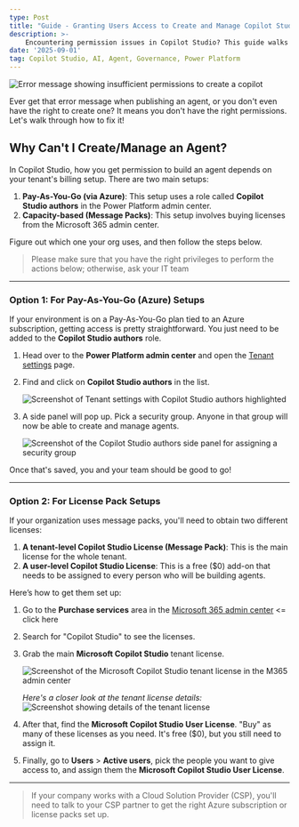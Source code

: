```yaml
---
type: Post
title: "Guide - Granting Users Access to Create and Manage Copilot Studio Agents"
description: >-
    Encountering permission issues in Copilot Studio? This guide walks you through the steps to ensure you and your team have the access needed to create and manage agents
date: '2025-09-01'
tag: Copilot Studio, AI, Agent, Governance, Power Platform
---
```


![Error message showing insufficient permissions to create a copilot](./images/copilot-studio-permission-error.png)

Ever get that error message when publishing an agent, or you don't even have the right to create one? It means you don't have the right permissions. Let's walk through how to fix it!

## Why Can't I Create/Manage an Agent?

In Copilot Studio, how you get permission to build an agent depends on your tenant's billing setup. There are two main setups:

1.  **Pay-As-You-Go (via Azure)**: This setup uses a role called **Copilot Studio authors** in the Power Platform admin center.
2.  **Capacity-based (Message Packs)**: This setup involves buying licenses from the Microsoft 365 admin center.

Figure out which one your org uses, and then follow the steps below.

>Please make sure that you have the right privileges to perform the actions below; otherwise, ask your IT team


---

### Option 1: For Pay-As-You-Go (Azure) Setups

If your environment is on a Pay-As-You-Go plan tied to an Azure subscription, getting access is pretty straightforward. You just need to be added to the **Copilot Studio authors** role.

1.  Head over to the **Power Platform admin center** and open the [Tenant settings](https://admin.powerplatform.microsoft.com/manage/tenantsettings) page.

2.  Find and click on **Copilot Studio authors** in the list.

    ![Screenshot of Tenant settings with Copilot Studio authors highlighted](./images/ppac-tenant-settings.png)

3.  A side panel will pop up. Pick a security group. Anyone in that group will now be able to create and manage agents.

    ![Screenshot of the Copilot Studio authors side panel for assigning a security group](./images/ppac-assign-security-group.png)

Once that's saved, you and your team should be good to go!

---

### Option 2: For License Pack Setups

If your organization uses message packs, you'll need to obtain two different licenses:

1.  **A tenant-level Copilot Studio License (Message Pack)**: This is the main license for the whole tenant.
2.  **A user-level Copilot Studio License**: This is a free ($0) add-on that needs to be assigned to every person who will be building agents.

Here’s how to get them set up:

1.  Go to the **Purchase services** area in the [Microsoft 365 admin center](https://admin.cloud.microsoft/?#/catalog) <= click here

2.  Search for "Copilot Studio" to see the licenses.

3.  Grab the main **Microsoft Copilot Studio** tenant license.

    ![Screenshot of the Microsoft Copilot Studio tenant license in the M365 admin center](./images/m365-tenant-license.png)

    *Here's a closer look at the tenant license details:*
    ![Screenshot showing details of the tenant license](./images/m365-tenant-license-details.png)

4.  After that, find the **Microsoft Copilot Studio User License**. "Buy" as many of these licenses as you need. It's free ($0), but you still need to assign it.

5.  Finally, go to **Users** > **Active users**, pick the people you want to give access to, and assign them the **Microsoft Copilot Studio User License**.

---

> If your company works with a Cloud Solution Provider (CSP), you'll need to talk to your CSP partner to get the right Azure subscription or license packs set up.